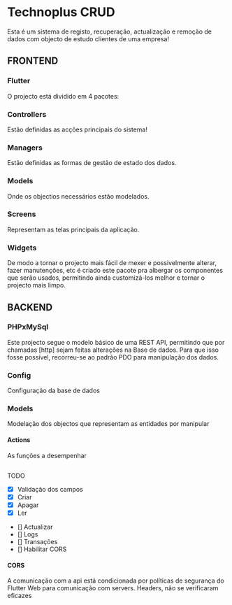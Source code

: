 # Technoplus CRUD

Esta é um sistema de registo, recuperação, 
actualização e remoção de dados com objecto de estudo clientes de uma empresa!



## FRONTEND
### Flutter
O projecto está dividido em 4 pacotes:

### Controllers
Estão definidas as acções principais do sistema!
### Managers
Estão definidas as formas de gestão de estado dos dados.
### Models
Onde os objectios necessários estão modelados.
### Screens
Representam as telas principais da aplicação.
### Widgets
De modo a tornar o projecto mais fácil de mexer e possivelmente alterar, fazer manutenções, etc
é criado este pacote pra albergar os componentes que serão usados, permitindo ainda customizá-los
melhor e tornar o projecto mais limpo.

## BACKEND
### PHPxMySql
Este projecto segue o modelo básico de uma REST API, permitindo que por chamadas [http] sejam feitas
alterações na Base de dados.
Para que isso fosse possível, recorreu-se ao padrão PDO para manipulação dos dados.

### Config
Configuração da base de dados
### Models
Modelação dos objectos que representam as entidades por manipular
#### Actions
As funções a desempenhar


## 


TODO
- [x] Validação dos campos
- [x] Criar
- [x] Apagar
- [x] Ler
- [] Actualizar
- [] Logs
- [] Transações
- [] Habilitar CORS

#### CORS 
A comunicação com a api está condicionada por políticas de segurança do Flutter Web para 
comunicação com servers.
Headers, não se verificaram eficazes